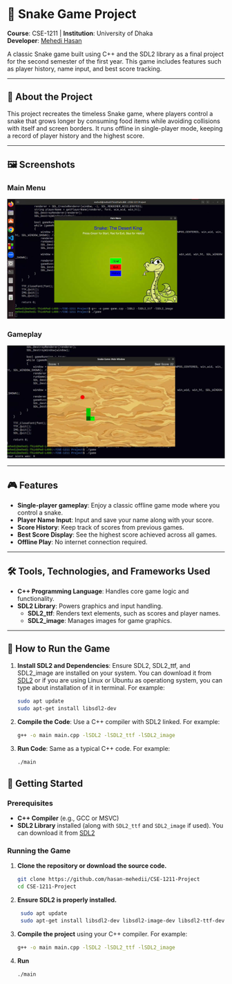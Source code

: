 # 🐍 Snake Game Project

**Course**: CSE-1211 | **Institution**: University of Dhaka  
**Developer**: [Mehedi Hasan](https://github.com/hasan-mehedii)

A classic Snake game built using C++ and the SDL2 library as a final project for the second semester of the first year. This game includes features such as player history, name input, and best score tracking.

---

## 📜 About the Project

This project recreates the timeless Snake game, where players control a snake that grows longer by consuming food items while avoiding collisions with itself and screen borders. It runs offline in single-player mode, keeping a record of player history and the highest score.

---
## 🖼️ Screenshots

### Main Menu
![Main Menu](images/Screenshot%202024-11-15%20001405.png)

### Gameplay
![Gameplay](images/Screenshot%202024-11-15%20001526.png)

---

## 🎮 Features

- **Single-player gameplay**: Enjoy a classic offline game mode where you control a snake.
- **Player Name Input**: Input and save your name along with your score.
- **Score History**: Keep track of scores from previous games.
- **Best Score Display**: See the highest score achieved across all games.
- **Offline Play**: No internet connection required.

---

## 🛠️ Tools, Technologies, and Frameworks Used

- **C++ Programming Language**: Handles core game logic and functionality.
- **SDL2 Library**: Powers graphics and input handling.
  - **SDL2_ttf**: Renders text elements, such as scores and player names.
  - **SDL2_image**: Manages images for game graphics.

---

## 🚀 How to Run the Game

1. **Install SDL2 and Dependencies**: Ensure SDL2, SDL2_ttf, and SDL2_image are installed on your system. You can download it from [SDL2](https://www.libsdl.org/) or if you are using Linux or Ubuntu as operationg system, you can type about installation of it in terminal. For example:
   ```sh
   sudo apt update
   sudo apt-get install libsdl2-dev
3. **Compile the Code**: Use a C++ compiler with SDL2 linked. For example:
   ```sh
   g++ -o main main.cpp -lSDL2 -lSDL2_ttf -lSDL2_image
4. **Run Code**: Same as a typical C++ code. For example:
   ```sh
   ./main

## 🚀 Getting Started

### Prerequisites
- **C++ Compiler** (e.g., GCC or MSVC)
- **SDL2 Library** installed (along with `SDL2_ttf` and `SDL2_image` if used). You can download it from [SDL2](https://www.libsdl.org/)

### Running the Game
1. **Clone the repository or download the source code.**
   
    ```bash
    git clone https://github.com/hasan-mehedii/CSE-1211-Project
    cd CSE-1211-Project
2. **Ensure SDL2 is properly installed.**
 
   ```bash
    sudo apt update
    sudo apt-get install libsdl2-dev libsdl2-image-dev libsdl2-ttf-dev
3. **Compile the project** using your C++ compiler. For example:

   ```bash
   g++ -o main main.cpp -lSDL2 -lSDL2_ttf -lSDL2_image

 4. **Run**

    ```bash
    ./main
